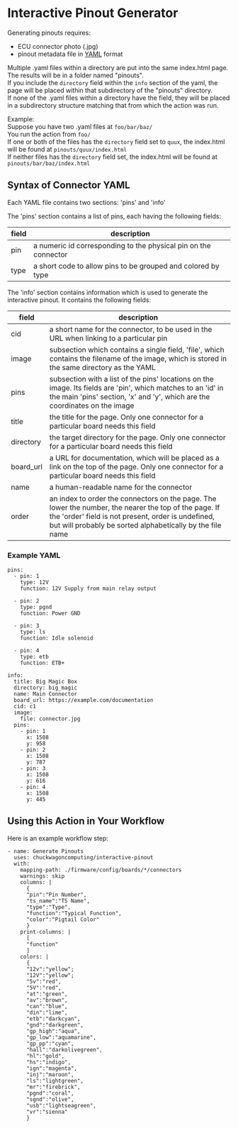 # Interactive Pinout Generator

Generating pinouts requires:

- ECU connector photo (.jpg)
- pinout metadata file in [YAML](https://en.wikipedia.org/wiki/YAML) format

Multiple .yaml files within a directory are put into the same index.html page.  
The results will be in a folder named "pinouts".  
If you include the `directory` field within the `info` section of the yaml, the page will be placed within that subdirectory of the "pinouts" directory.  
If none of the .yaml files within a directory have the field, they will be placed in a subdirectory structure matching that from which the action was run.  

Example:  
Suppose you have two .yaml files at `foo/bar/baz/`  
You run the action from `foo/`  
If one or both of the files has the `directory` field set to `quux`, the index.html will be found at `pinouts/quux/index.html`  
If neither files has the `directory` field set, the index.html will be found at `pinouts/bar/baz/index.html`  

## Syntax of Connector YAML

Each YAML file contains two sections: 'pins' and 'info'

The 'pins' section contains a list of pins, each having the following fields:  

|field   |description|
|--------|-----------|
|pin     |a numeric id corresponding to the physical pin on the connector|
|type    |a short code to allow pins to be grouped and colored by type|

The 'info' section contains information which is used to generate the interactive pinout. It contains the following fields:  

|field    |description|
|---------|-----------|
|cid       |a short name for the connector, to be used in the URL when linking to a particular pin|
|image    |subsection which contains a single field, 'file', which contains the filename of the image, which is stored in the same directory as the YAML|
|pins     |subsection with a list of the pins' locations on the image. Its fields are 'pin', which matches to an 'id' in the main 'pins' section, 'x' and 'y', which are the coordinates on the image|
|title    |the title for the page. Only one connector for a particular board needs this field|
|directory|the target directory for the page. Only one connector for a particular board needs this field|
|board_url|a URL for documentation, which will be placed as a link on the top of the page. Only one connector for a particular board needs this field|
|name     |a human-readable name for the connector|
|order    |an index to order the connectors on the page. The lower the number, the nearer the top of the page. If the 'order' field is not present, order is undefined, but will probably be sorted alphabetically by the file name|

### Example YAML

```
pins:
  - pin: 1
    type: 12V
    function: 12V Supply from main relay output

  - pin: 2
    type: pgnd
    function: Power GND

  - pin: 3
    type: ls
    function: Idle solenoid

  - pin: 4
    type: etb
    function: ETB+

info:
  title: Big Magic Box
  directory: big_magic
  name: Main Connector
  board_url: https://example.com/documentation
  cid: c1
  image:
    file: connector.jpg
  pins:
    - pin: 1
      x: 1508
      y: 958
    - pin: 2
      x: 1508
      y: 787
    - pin: 3
      x: 1508
      y: 616
    - pin: 4
      x: 1508
      y: 445
```

## Using this Action in Your Workflow

Here is an example workflow step:

```
- name: Generate Pinouts
  uses: chuckwagoncomputing/interactive-pinout
  with:
    mapping-path: ./firmware/config/boards/*/connectors
    warnings: skip
    columns: |
      {
      "pin":"Pin Number",
      "ts_name":"TS Name",
      "type":"Type",
      "function":"Typical Function",
      "color":"Pigtail Color"
      }
    print-columns: |
      [
      "function"
      ]
    colors: |
      {
      "12v":"yellow";
      "12V":"yellow";
      "5v":"red",
      "5V":"red",
      "at":"green",
      "av":"brown",
      "can":"blue",
      "din":"lime",
      "etb":"darkcyan",
      "gnd":"darkgreen",
      "gp_high":"aqua",
      "gp_low":"aquamarine",
      "gp_pp":"cyan",
      "hall":"darkolivegreen",
      "hl":"gold",
      "hs":"indigo",
      "ign":"magenta",
      "inj":"maroon",
      "ls":"lightgreen",
      "mr":"firebrick",
      "pgnd":"coral",
      "sgnd":"olive",
      "usb":"lightseagreen",
      "vr":"sienna"
      }
```
